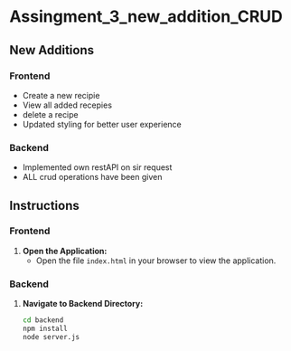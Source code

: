 # Assingment_3_new_addition_CRUD

## New Additions

### Frontend

- Create a new recipie
- View all added recepies
- delete a recipe
- Updated styling for better user experience

### Backend

- Implemented own restAPI on sir request
- ALL crud operations have been given

## Instructions

### Frontend

1. **Open the Application:**
   - Open the file `index.html` in your browser to view the application.

### Backend

1. **Navigate to Backend Directory:**
   ```bash
   cd backend
   npm install
   node server.js
